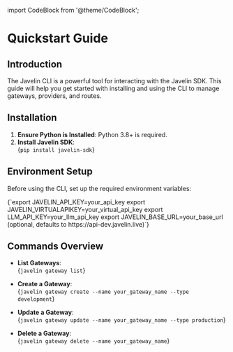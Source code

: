 import CodeBlock from '@theme/CodeBlock';

# Quickstart Guide

## Introduction

The Javelin CLI is a powerful tool for interacting with the Javelin SDK. This guide will help you get started with installing and using the CLI to manage gateways, providers, and routes.

## Installation

1. **Ensure Python is Installed**: Python 3.8+ is required.
2. **Install Javelin SDK**:  
   <CodeBlock language="shell">
   {`pip install javelin-sdk`}
   </CodeBlock>

## Environment Setup

Before using the CLI, set up the required environment variables:

<CodeBlock language="shell">
{`export JAVELIN_API_KEY=your_api_key
export JAVELIN_VIRTUALAPIKEY=your_virtual_api_key
export LLM_API_KEY=your_llm_api_key
export JAVELIN_BASE_URL=your_base_url (optional, defaults to https://api-dev.javelin.live)`}
</CodeBlock>

## Commands Overview

- **List Gateways**:  
  <CodeBlock language="shell">
  {`javelin gateway list`}
  </CodeBlock>
  
- **Create a Gateway**:  
  <CodeBlock language="shell">
  {`javelin gateway create --name your_gateway_name --type development`}
  </CodeBlock>

- **Update a Gateway**:  
  <CodeBlock language="shell">
  {`javelin gateway update --name your_gateway_name --type production`}
  </CodeBlock>

- **Delete a Gateway**:  
  <CodeBlock language="shell">
  {`javelin gateway delete --name your_gateway_name`}
  </CodeBlock>


